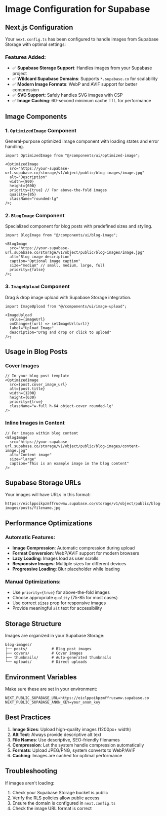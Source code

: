 # Image Configuration for Supabase

## Next.js Configuration

Your `next.config.ts` has been configured to handle images from Supabase Storage with optimal settings:

### Features Added:

- ✅ **Supabase Storage Support**: Handles images from your Supabase project
- ✅ **Wildcard Supabase Domains**: Supports `*.supabase.co` for scalability
- ✅ **Modern Image Formats**: WebP and AVIF support for better compression
- ✅ **SVG Support**: Safely handles SVG images with CSP
- ✅ **Image Caching**: 60-second minimum cache TTL for performance

## Image Components

### 1. `OptimizedImage` Component

General-purpose optimized image component with loading states and error handling.

```tsx
import OptimizedImage from "@/components/ui/optimized-image";

<OptimizedImage
  src="https://your-supabase-url.supabase.co/storage/v1/object/public/blog-images/image.jpg"
  alt="Description"
  width={800}
  height={600}
  priority={true} // For above-the-fold images
  quality={85}
  className="rounded-lg"
/>;
```

### 2. `BlogImage` Component

Specialized component for blog posts with predefined sizes and styling.

```tsx
import BlogImage from "@/components/ui/blog-image";

<BlogImage
  src="https://your-supabase-url.supabase.co/storage/v1/object/public/blog-images/image.jpg"
  alt="Blog image description"
  caption="Optional image caption"
  size="medium" // small, medium, large, full
  priority={false}
/>;
```

### 3. `ImageUpload` Component

Drag & drop image upload with Supabase Storage integration.

```tsx
import ImageUpload from "@/components/ui/image-upload";

<ImageUpload
  value={imageUrl}
  onChange={(url) => setImageUrl(url)}
  label="Upload Image"
  description="Drag and drop or click to upload"
/>;
```

## Usage in Blog Posts

### Cover Images

```tsx
// In your blog post template
<OptimizedImage
  src={post.cover_image_url}
  alt={post.title}
  width={1200}
  height={630}
  priority={true}
  className="w-full h-64 object-cover rounded-lg"
/>
```

### Inline Images in Content

```tsx
// For images within blog content
<BlogImage
  src="https://your-supabase-url.supabase.co/storage/v1/object/public/blog-images/content-image.jpg"
  alt="Content image"
  size="large"
  caption="This is an example image in the blog content"
/>
```

## Supabase Storage URLs

Your images will have URLs in this format:

```
https://eiclppoikpzmffrucwmw.supabase.co/storage/v1/object/public/blog-images/posts/filename.jpg
```

## Performance Optimizations

### Automatic Features:

- **Image Compression**: Automatic compression during upload
- **Format Conversion**: WebP/AVIF support for modern browsers
- **Lazy Loading**: Images load as user scrolls
- **Responsive Images**: Multiple sizes for different devices
- **Progressive Loading**: Blur placeholder while loading

### Manual Optimizations:

- Use `priority={true}` for above-the-fold images
- Choose appropriate `quality` (75-85 for most cases)
- Use correct `sizes` prop for responsive images
- Provide meaningful `alt` text for accessibility

## Storage Structure

Images are organized in your Supabase Storage:

```
blog-images/
├── posts/           # Blog post images
├── covers/          # Cover images
├── thumbnails/      # Auto-generated thumbnails
└── uploads/         # Direct uploads
```

## Environment Variables

Make sure these are set in your environment:

```env
NEXT_PUBLIC_SUPABASE_URL=https://eiclppoikpzmffrucwmw.supabase.co
NEXT_PUBLIC_SUPABASE_ANON_KEY=your_anon_key
```

## Best Practices

1. **Image Sizes**: Upload high-quality images (1200px+ width)
2. **Alt Text**: Always provide descriptive alt text
3. **File Names**: Use descriptive, SEO-friendly filenames
4. **Compression**: Let the system handle compression automatically
5. **Formats**: Upload JPEG/PNG, system converts to WebP/AVIF
6. **Caching**: Images are cached for optimal performance

## Troubleshooting

If images aren't loading:

1. Check your Supabase Storage bucket is public
2. Verify the RLS policies allow public access
3. Ensure the domain is configured in `next.config.ts`
4. Check the image URL format is correct
